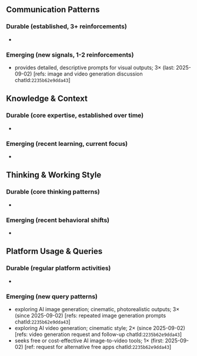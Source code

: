 ## Communication Patterns
### Durable (established, 3+ reinforcements)
-

### Emerging (new signals, 1-2 reinforcements)
- provides detailed, descriptive prompts for visual outputs; 3× (last: 2025-09-02) [refs: image and video generation discussion chatId:`2235b62e9dda43`]

## Knowledge & Context
### Durable (core expertise, established over time)
-

### Emerging (recent learning, current focus)
-

## Thinking & Working Style
### Durable (core thinking patterns)
-

### Emerging (recent behavioral shifts)
-

## Platform Usage & Queries
### Durable (regular platform activities)
-

### Emerging (new query patterns)
- exploring AI image generation; cinematic, photorealistic outputs; 3× (since 2025-09-02) [refs: repeated image generation prompts chatId:`2235b62e9dda43`]
- exploring AI video generation; cinematic style; 2× (since 2025-09-02) [refs: video generation request and follow-up chatId:`2235b62e9dda43`]
- seeks free or cost-effective AI image-to-video tools; 1× (first: 2025-09-02) [ref: request for alternative free apps chatId:`2235b62e9dda43`]